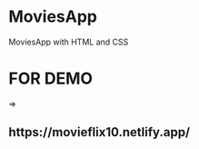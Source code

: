 # MoviesApp
MoviesApp with HTML and CSS
<h1>FOR DEMO</h1> => 
<h2>https://movieflix10.netlify.app/</h2>
